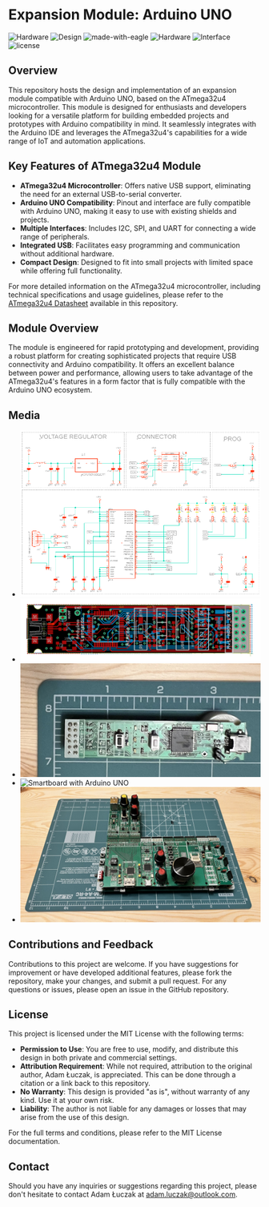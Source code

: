 # Expansion Module: Arduino UNO

![Hardware](https://img.shields.io/badge/Hardware-PCB-red)
![Design](https://img.shields.io/badge/Design-Schematic-blue)
![made-with-eagle](https://img.shields.io/badge/Made%20with-Eagle-blue.svg)
![Hardware](https://img.shields.io/badge/Hardware-Expansion%20Module-blue)
![Interface](https://img.shields.io/badge/Interface-UART-yellow)
![license](https://img.shields.io/badge/license-MIT-green)

## Overview
This repository hosts the design and implementation of an expansion module compatible with Arduino UNO, based on the ATmega32u4 microcontroller. This module is designed for enthusiasts and developers looking for a versatile platform for building embedded projects and prototypes with Arduino compatibility in mind. It seamlessly integrates with the Arduino IDE and leverages the ATmega32u4's capabilities for a wide range of IoT and automation applications.

## Key Features of ATmega32u4 Module
- **ATmega32u4 Microcontroller**: Offers native USB support, eliminating the need for an external USB-to-serial converter.
- **Arduino UNO Compatibility**: Pinout and interface are fully compatible with Arduino UNO, making it easy to use with existing shields and projects.
- **Multiple Interfaces**: Includes I2C, SPI, and UART for connecting a wide range of peripherals.
- **Integrated USB**: Facilitates easy programming and communication without additional hardware.
- **Compact Design**: Designed to fit into small projects with limited space while offering full functionality.

For more detailed information on the ATmega32u4 microcontroller, including technical specifications and usage guidelines, please refer to the [ATmega32u4 Datasheet](ATmega16U4-32U4-DTE.pdf) available in this repository.

## Module Overview
The module is engineered for rapid prototyping and development, providing a robust platform for creating sophisticated projects that require USB connectivity and Arduino compatibility. It offers an excellent balance between power and performance, allowing users to take advantage of the ATmega32u4's features in a form factor that is fully compatible with the Arduino UNO ecosystem.

## Media
- ![Schematic](media/sch.png)
- ![Board Design](media/brd.png)
- ![Module Size](media/brd_size.png)
- ![Smartboard with Arduino UNO](media/smartboard_with_arduino_uno.png)
- ![Smartboard System Example](media/smart_board_1.png)

## Contributions and Feedback
Contributions to this project are welcome. If you have suggestions for improvement or have developed additional features, please fork the repository, make your changes, and submit a pull request. For any questions or issues, please open an issue in the GitHub repository.

## License
This project is licensed under the MIT License with the following terms:

- **Permission to Use**: You are free to use, modify, and distribute this design in both private and commercial settings.
- **Attribution Requirement**: While not required, attribution to the original author, Adam Łuczak, is appreciated. This can be done through a citation or a link back to this repository.
- **No Warranty**: This design is provided "as is", without warranty of any kind. Use it at your own risk.
- **Liability**: The author is not liable for any damages or losses that may arise from the use of this design.

For the full terms and conditions, please refer to the MIT License documentation.

## Contact
Should you have any inquiries or suggestions regarding this project, please don't hesitate to contact Adam Łuczak at adam.luczak@outlook.com.
